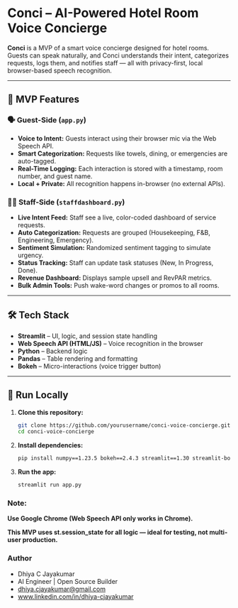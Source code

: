 # Conci – AI-Powered Hotel Room Voice Concierge

**Conci** is a MVP of a smart voice concierge designed for hotel rooms. Guests can speak naturally, and Conci understands their intent, categorizes requests, logs them, and notifies staff — all with privacy-first, local browser-based speech recognition.

---

## 🎯 MVP Features

### 🗣️ Guest-Side (`app.py`)
- **Voice to Intent:** Guests interact using their browser mic via the Web Speech API.
- **Smart Categorization:** Requests like towels, dining, or emergencies are auto-tagged.
- **Real-Time Logging:** Each interaction is stored with a timestamp, room number, and guest name.
- **Local + Private:** All recognition happens in-browser (no external APIs).

### 👨‍💼 Staff-Side (`staffdashboard.py`)
- **Live Intent Feed:** Staff see a live, color-coded dashboard of service requests.
- **Auto Categorization:** Requests are grouped (Housekeeping, F&B, Engineering, Emergency).
- **Sentiment Simulation:** Randomized sentiment tagging to simulate urgency.
- **Status Tracking:** Staff can update task statuses (New, In Progress, Done).
- **Revenue Dashboard:** Displays sample upsell and RevPAR metrics.
- **Bulk Admin Tools:** Push wake-word changes or promos to all rooms.

---

## 🛠️ Tech Stack

- **Streamlit** – UI, logic, and session state handling
- **Web Speech API (HTML/JS)** – Voice recognition in the browser
- **Python** – Backend logic
- **Pandas** – Table rendering and formatting
- **Bokeh** – Micro-interactions (voice trigger button)

---

## 🚀 Run Locally

1. **Clone this repository:**
   ```bash
   git clone https://github.com/yourusername/conci-voice-concierge.git
   cd conci-voice-concierge
2. **Install dependencies:**
    ```bash
   pip install numpy==1.23.5 bokeh==2.4.3 streamlit==1.30 streamlit-bokeh-events
3. **Run the app:**
    ```bash
   streamlit run app.py

### Note:

**Use Google Chrome (Web Speech API only works in Chrome).**

**This MVP uses st.session_state for all logic — ideal for testing, not multi-user production.**


### Author
- Dhiya C Jayakumar
- AI Engineer | Open Source Builder
- dhiya.cjayakumar@gmail.com
- www.linkedin.com/in/dhiya-cjayakumar
